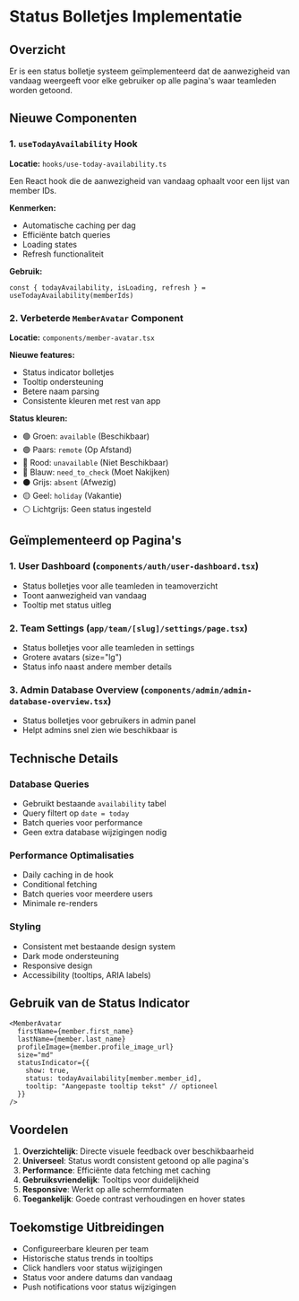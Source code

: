# Status Bolletjes Implementatie

## Overzicht

Er is een status bolletje systeem geïmplementeerd dat de aanwezigheid van vandaag weergeeft voor elke gebruiker op alle pagina's waar teamleden worden getoond.

## Nieuwe Componenten

### 1. `useTodayAvailability` Hook
**Locatie:** `hooks/use-today-availability.ts`

Een React hook die de aanwezigheid van vandaag ophaalt voor een lijst van member IDs.

**Kenmerken:**
- Automatische caching per dag
- Efficiënte batch queries
- Loading states
- Refresh functionaliteit

**Gebruik:**
```tsx
const { todayAvailability, isLoading, refresh } = useTodayAvailability(memberIds)
```

### 2. Verbeterde `MemberAvatar` Component
**Locatie:** `components/member-avatar.tsx`

**Nieuwe features:**
- Status indicator bolletjes
- Tooltip ondersteuning
- Betere naam parsing
- Consistente kleuren met rest van app

**Status kleuren:**
- 🟢 Groen: `available` (Beschikbaar)
- 🟣 Paars: `remote` (Op Afstand)  
- 🔴 Rood: `unavailable` (Niet Beschikbaar)
- 🔵 Blauw: `need_to_check` (Moet Nakijken)
- ⚫ Grijs: `absent` (Afwezig)
- 🟡 Geel: `holiday` (Vakantie)
- ⚪ Lichtgrijs: Geen status ingesteld

## Geïmplementeerd op Pagina's

### 1. User Dashboard (`components/auth/user-dashboard.tsx`)
- Status bolletjes voor alle teamleden in teamoverzicht
- Toont aanwezigheid van vandaag
- Tooltip met status uitleg

### 2. Team Settings (`app/team/[slug]/settings/page.tsx`)
- Status bolletjes voor alle teamleden in settings
- Grotere avatars (size="lg")
- Status info naast andere member details

### 3. Admin Database Overview (`components/admin/admin-database-overview.tsx`)
- Status bolletjes voor gebruikers in admin panel
- Helpt admins snel zien wie beschikbaar is

## Technische Details

### Database Queries
- Gebruikt bestaande `availability` tabel
- Query filtert op `date = today`
- Batch queries voor performance
- Geen extra database wijzigingen nodig

### Performance Optimalisaties
- Daily caching in de hook
- Conditional fetching
- Batch queries voor meerdere users
- Minimale re-renders

### Styling
- Consistent met bestaande design system
- Dark mode ondersteuning
- Responsive design
- Accessibility (tooltips, ARIA labels)

## Gebruik van de Status Indicator

```tsx
<MemberAvatar
  firstName={member.first_name}
  lastName={member.last_name}
  profileImage={member.profile_image_url}
  size="md"
  statusIndicator={{
    show: true,
    status: todayAvailability[member.member_id],
    tooltip: "Aangepaste tooltip tekst" // optioneel
  }}
/>
```

## Voordelen

1. **Overzichtelijk**: Directe visuele feedback over beschikbaarheid
2. **Universeel**: Status wordt consistent getoond op alle pagina's
3. **Performance**: Efficiënte data fetching met caching
4. **Gebruiksvriendelijk**: Tooltips voor duidelijkheid
5. **Responsive**: Werkt op alle schermformaten
6. **Toegankelijk**: Goede contrast verhoudingen en hover states

## Toekomstige Uitbreidingen

- Configureerbare kleuren per team
- Historische status trends in tooltips  
- Click handlers voor status wijzigingen
- Status voor andere datums dan vandaag
- Push notifications voor status wijzigingen
